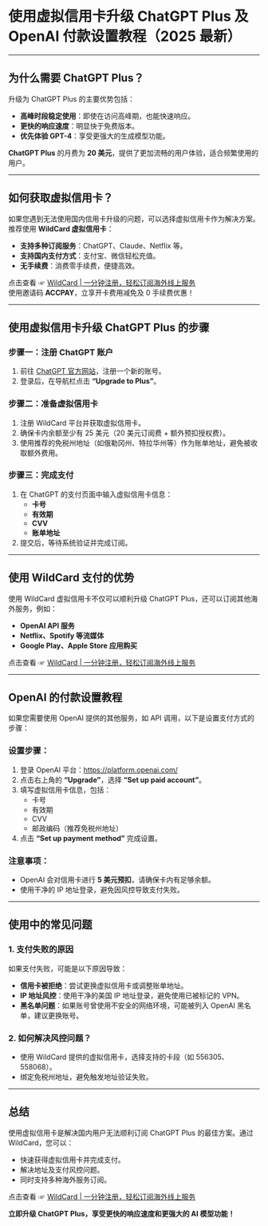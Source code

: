 # 使用虚拟信用卡升级 ChatGPT Plus 及 OpenAI 付款设置教程（2025 最新）

---

## 为什么需要 ChatGPT Plus？

升级为 ChatGPT Plus 的主要优势包括：

- **高峰时段稳定使用**：即使在访问高峰期，也能快速响应。
- **更快的响应速度**：明显快于免费版本。
- **优先体验 GPT-4**：享受更强大的生成模型功能。

**ChatGPT Plus** 的月费为 **20 美元**，提供了更加流畅的用户体验，适合频繁使用的用户。

---

## 如何获取虚拟信用卡？

如果您遇到无法使用国内信用卡升级的问题，可以选择虚拟信用卡作为解决方案。推荐使用 **WildCard 虚拟信用卡**：

- **支持多种订阅服务**：ChatGPT、Claude、Netflix 等。
- **支持国内支付方式**：支付宝、微信轻松充值。
- **无手续费**：消费零手续费，便捷高效。

点击查看 ☞ [WildCard | 一分钟注册，轻松订阅海外线上服务](https://bit.ly/bewildcard)  
使用邀请码 **ACCPAY**，立享开卡费用减免及 0 手续费优惠！

---

## 使用虚拟信用卡升级 ChatGPT Plus 的步骤

### 步骤一：注册 ChatGPT 账户

1. 前往 [ChatGPT 官方网站](https://chat.openai.com/)，注册一个新的账号。
2. 登录后，在导航栏点击 **“Upgrade to Plus”**。

### 步骤二：准备虚拟信用卡

1. 注册 WildCard 平台并获取虚拟信用卡。
2. 确保卡内余额至少有 25 美元（20 美元订阅费 + 额外预扣授权费）。
3. 使用推荐的免税州地址（如俄勒冈州、特拉华州等）作为账单地址，避免被收取额外费用。

### 步骤三：完成支付

1. 在 ChatGPT 的支付页面中输入虚拟信用卡信息：
   - **卡号**
   - **有效期**
   - **CVV**
   - **账单地址**
2. 提交后，等待系统验证并完成订阅。

---

## 使用 WildCard 支付的优势

使用 WildCard 虚拟信用卡不仅可以顺利升级 ChatGPT Plus，还可以订阅其他海外服务，例如：

- **OpenAI API 服务**
- **Netflix、Spotify 等流媒体**
- **Google Play、Apple Store 应用购买**

点击查看 ☞ [WildCard | 一分钟注册，轻松订阅海外线上服务](https://bit.ly/bewildcard)

---

## OpenAI 的付款设置教程

如果您需要使用 OpenAI 提供的其他服务，如 API 调用，以下是设置支付方式的步骤：

### 设置步骤：

1. 登录 OpenAI 平台：https://platform.openai.com/
2. 点击右上角的 **“Upgrade”**，选择 **“Set up paid account”**。
3. 填写虚拟信用卡信息，包括：
   - 卡号
   - 有效期
   - CVV
   - 邮政编码（推荐免税州地址）
4. 点击 **“Set up payment method”** 完成设置。

### 注意事项：

- OpenAI 会对信用卡进行 **5 美元预扣**，请确保卡内有足够余额。
- 使用干净的 IP 地址登录，避免因风控导致支付失败。

---

## 使用中的常见问题

### 1. 支付失败的原因

如果支付失败，可能是以下原因导致：

- **信用卡被拒绝**：尝试更换虚拟信用卡或调整账单地址。
- **IP 地址风控**：使用干净的美国 IP 地址登录，避免使用已被标记的 VPN。
- **黑名单问题**：如果账号曾使用不安全的网络环境，可能被列入 OpenAI 黑名单，建议更换账号。

### 2. 如何解决风控问题？

- 使用 WildCard 提供的虚拟信用卡，选择支持的卡段（如 556305、558068）。
- 绑定免税州地址，避免触发地址验证失败。

---

## 总结

使用虚拟信用卡是解决国内用户无法顺利订阅 ChatGPT Plus 的最佳方案。通过 WildCard，您可以：

- 快速获得虚拟信用卡并完成支付。
- 解决地址及支付风控问题。
- 同时支持多种海外服务订阅。

点击查看 ☞ [WildCard | 一分钟注册，轻松订阅海外线上服务](https://bit.ly/bewildcard)

**立即升级 ChatGPT Plus，享受更快的响应速度和更强大的 AI 模型功能！**
